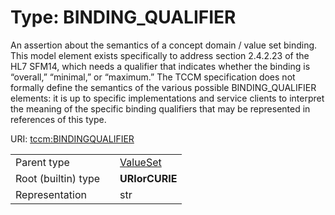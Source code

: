 
# Type: BINDING_QUALIFIER


An assertion about the semantics of a concept domain / value set binding. This model element exists specifically to address section 2.4.2.23 of the HL7 SFM14, which needs a qualifier that indicates whether the binding is “overall,” “minimal,” or “maximum.”
The TCCM specification does not formally define the semantics of the various possible BINDING_QUALIFIER elements: it is up to specific implementations and service clients to interpret the meaning of the specific binding qualifiers that may be represented in references of this type.

URI: [tccm:BINDINGQUALIFIER](https://hotecosystem.org/tccm/BINDINGQUALIFIER)

|  |  |  |
| --- | --- | --- |
| Parent type | | [ValueSet](types/ValueSet.md) |
| Root (builtin) type | | **URIorCURIE** |
| Representation | | str |
